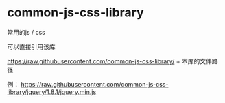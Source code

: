 # common-js-css-library
常用的js / css 

可以直接引用该库

https://raw.githubusercontent.com/common-js-css-library/ + 本库的文件路径

例： https://raw.githubusercontent.com/common-js-css-library/jquery/1.8.1/jquery.min.js
